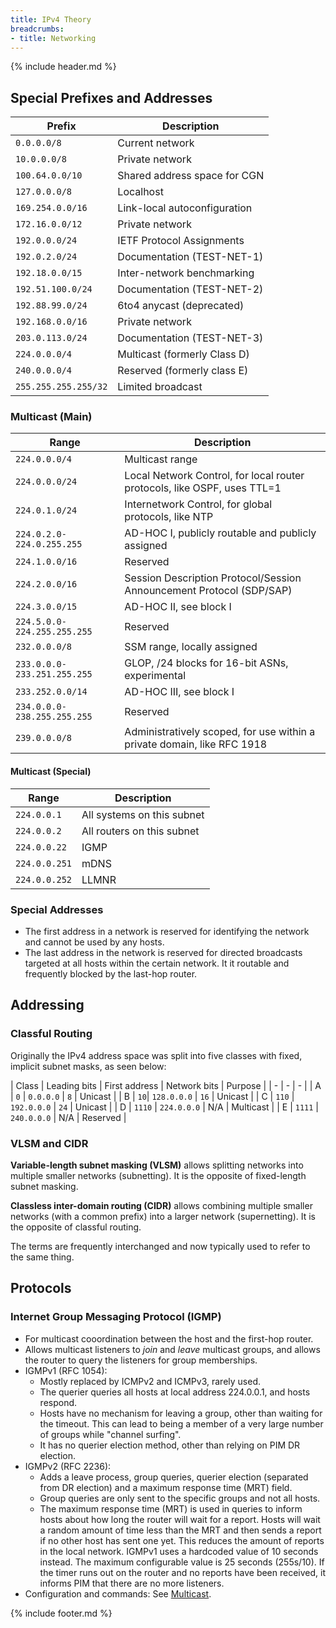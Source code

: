 ```yaml
---
title: IPv4 Theory
breadcrumbs:
- title: Networking
---
```

{% include header.md %}

## Special Prefixes and Addresses

| Prefix | Description |
|-|-|
| `0.0.0.0/8` | Current network |
| `10.0.0.0/8` | Private network |
| `100.64.0.0/10` | Shared address space for CGN |
| `127.0.0.0/8` | Localhost |
| `169.254.0.0/16` | Link-local autoconfiguration |
| `172.16.0.0/12` | Private network |
| `192.0.0.0/24` | IETF Protocol Assignments |
| `192.0.2.0/24` | Documentation (TEST-NET-1) |
| `192.18.0.0/15` | Inter-network benchmarking |
| `192.51.100.0/24` | Documentation (TEST-NET-2) |
| `192.88.99.0/24` | 6to4 anycast (deprecated) |
| `192.168.0.0/16` | Private network |
| `203.0.113.0/24` | Documentation (TEST-NET-3) |
| `224.0.0.0/4` | Multicast (formerly Class D) |
| `240.0.0.0/4` | Reserved (formerly class E) |
| `255.255.255.255/32` | Limited broadcast |

### Multicast (Main)

| Range | Description |
|-|-|
| `224.0.0.0/4` | Multicast range |
| `224.0.0.0/24` | Local Network Control, for local router protocols, like OSPF, uses TTL=1 |
| `224.0.1.0/24` | Internetwork Control, for global protocols, like NTP |
| `224.0.2.0-224.0.255.255` | AD-HOC I, publicly routable and publicly assigned |
| `224.1.0.0/16` | Reserved |
| `224.2.0.0/16` | Session Description Protocol/Session Announcement Protocol (SDP/SAP) |
| `224.3.0.0/15` | AD-HOC II, see block I |
| `224.5.0.0-224.255.255.255` | Reserved |
| `232.0.0.0/8` | SSM range, locally assigned |
| `233.0.0.0-233.251.255.255` | GLOP, /24 blocks for 16-bit ASNs, experimental |
| `233.252.0.0/14` | AD-HOC III, see block I |
| `234.0.0.0-238.255.255.255` | Reserved |
| `239.0.0.0/8` | Administratively scoped, for use within a private domain, like RFC 1918 |

#### Multicast (Special)

| Range | Description |
|-|-|
| `224.0.0.1` | All systems on this subnet |
| `224.0.0.2` | All routers on this subnet |
| `224.0.0.22` | IGMP |
| `224.0.0.251` | mDNS |
| `224.0.0.252` | LLMNR |

### Special Addresses

- The first address in a network is reserved for identifying the network and cannot be used by any hosts.
- The last address in the network is reserved for directed broadcasts targeted at all hosts within the certain network. It it routable and frequently blocked by the last-hop router.

## Addressing

### Classful Routing

Originally the IPv4 address space was split into five classes with fixed, implicit subnet masks, as seen below:

| Class | Leading bits | First address | Network bits | Purpose |
| - | - | - |
| A | `0` | `0.0.0.0` | `8` | Unicast |
| B | `10`| `128.0.0.0` | `16` | Unicast |
| C | `110` | `192.0.0.0` | `24` | Unicast |
| D | `1110` | `224.0.0.0` | N/A | Multicast |
| E | `1111` | `240.0.0.0` | N/A | Reserved |

### VLSM and CIDR

**Variable-length subnet masking (VLSM)** allows splitting networks into multiple smaller networks (subnetting). It is the opposite of fixed-length subnet masking.

**Classless inter-domain routing (CIDR)** allows combining multiple smaller networks (with a common prefix) into a larger network (supernetting). It is the opposite of classful routing.

The terms are frequently interchanged and now typically used to refer to the same thing.

## Protocols

### Internet Group Messaging Protocol (IGMP)

- For multicast cooordination between the host and the first-hop router.
- Allows multicast listeners to _join_ and _leave_ multicast groups, and allows the router to query the listeners for group memberships.
- IGMPv1 (RFC 1054):
    - Mostly replaced by ICMPv2 and ICMPv3, rarely used.
    - The querier queries all hosts at local address 224.0.0.1, and hosts respond.
    - Hosts have no mechanism for leaving a group, other than waiting for the timeout. This can lead to being a member of a very large number of groups while "channel surfing".
    - It has no querier election method, other than relying on PIM DR election.
- IGMPv2 (RFC 2236):
    - Adds a leave process, group queries, querier election (separated from DR election) and a maximum response time (MRT) field.
    - Group queries are only sent to the specific groups and not all hosts.
    - The maximum response time (MRT) is used in queries to inform hosts about how long the router will wait for a report. Hosts will wait a random amount of time less than the MRT and then sends a report if no other host has sent one yet. This reduces the amount of reports in the local network. IGMPv1 uses a hardcoded value of 10 seconds instead. The maximum configurable value is 25 seconds (255s/10). If the timer runs out on the router and no reports have been received, it informs PIM that there are no more listeners.
- Configuration and commands: See [Multicast](/networking/multicast/).

{% include footer.md %}

